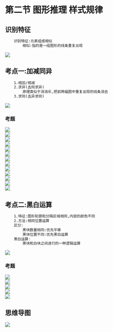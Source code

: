 # 第二节 图形推理 样式规律
## 识别特征
```txt
    识别特征:元素组成相似
        相似:指的是一组图形的线条重复出现
```
![](02/识别特征.jpg)  
## 考点一:加减同异
```txt
    1.相加/相减
    2.求异(去同求异)
        原理类似于消消乐,把前两幅图中重复出现的线条消去
    3.求同(去异求同)
```
![](02/考点一加减同异.jpg)  
### 考题
![](02/考点一例1.jpg)  
![](02/考点一例2.jpg)  
![](02/考点一例3.jpg)  
![](02/考点一例4.jpg)  
![](02/考点一例5.jpg)  
![](02/考点一例6.jpg)  
![](02/考点一练1.jpg)  
![](02/考点一练2.jpg)  
![](02/考点一练3.jpg)  
![](02/考点一练4.jpg)  
![](02/考点一练5.jpg)  
![](02/考点一练6.jpg)  
![](02/考点一练7.jpg)  
## 考点二:黑白运算
```txt
    1.特征:图形轮廓和分隔区域相同,内部的颜色不同
    2.方法:相同位置运算
    区分:
        黑块数量相同:优先平移
        黑块位置不同:优先黑白运算
    黑白运算:
        黑块和白块之间进行的一种逻辑运算
```
![](02/考点二黑白运算.jpg)  
### 考题
![](02/考点二例1.jpg)  
![](02/考点二例2.jpg)  
![](02/考点二练1.jpg)  
![](02/考点二练2.jpg)  
![](02/考点二练3.jpg)  
## 思维导图
![](02/思维导图.jpg)  

